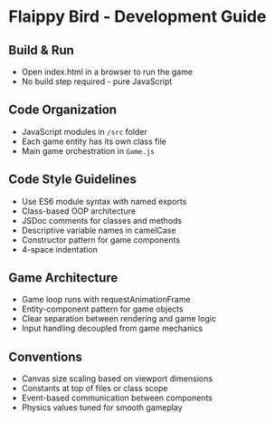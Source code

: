# Flaippy Bird - Development Guide

## Build & Run
- Open index.html in a browser to run the game
- No build step required - pure JavaScript

## Code Organization
- JavaScript modules in `/src` folder
- Each game entity has its own class file
- Main game orchestration in `Game.js`

## Code Style Guidelines
- Use ES6 module syntax with named exports
- Class-based OOP architecture
- JSDoc comments for classes and methods
- Descriptive variable names in camelCase
- Constructor pattern for game components
- 4-space indentation

## Game Architecture
- Game loop runs with requestAnimationFrame
- Entity-component pattern for game objects
- Clear separation between rendering and game logic
- Input handling decoupled from game mechanics

## Conventions
- Canvas size scaling based on viewport dimensions
- Constants at top of files or class scope
- Event-based communication between components
- Physics values tuned for smooth gameplay
